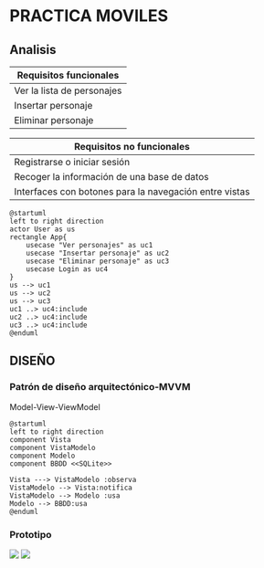 # PRACTICA MOVILES

## Analisis

|Requisitos funcionales|
|--|
|Ver la lista de personajes|
|Insertar personaje|
|Eliminar personaje|

|Requisitos no funcionales|
|--|
|Registrarse o iniciar sesión|
|Recoger la información de una base de datos|
|Interfaces con botones para la navegación entre vistas|

```plantuml
@startuml
left to right direction
actor User as us
rectangle App{
    usecase "Ver personajes" as uc1
    usecase "Insertar personaje" as uc2
    usecase "Eliminar personaje" as uc3
    usecase Login as uc4
}
us --> uc1
us --> uc2
us --> uc3
uc1 ..> uc4:include 
uc2 ..> uc4:include
uc3 ..> uc4:include
@enduml
```

## DISEÑO

### Patrón de diseño arquitectónico-MVVM

Model-View-ViewModel

```plantuml
@startuml
left to right direction
component Vista
component VistaModelo
component Modelo
component BBDD <<SQLite>>

Vista ---> VistaModelo :observa
VistaModelo --> Vista:notifica
VistaModelo --> Modelo :usa
Modelo --> BBDD:usa
@enduml
```

### Prototipo

![](pantalla_login_lista_detalle.jpg)
![](pantalla_add.jpg)